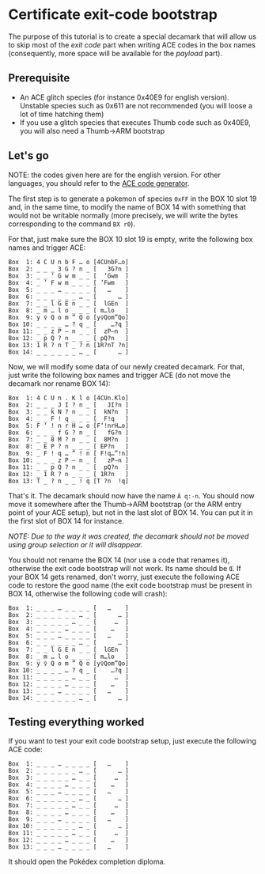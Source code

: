 # Certificate exit-code bootstrap

The purpose of this tutorial is to create a special decamark that will allow us to skip
most of the *exit code* part when writing ACE codes in the box names
(consequently, more space will be available for the *payload* part).

## Prerequisite

- An ACE glitch species (for instance 0x40E9 for english version). Unstable species such as 0x611 are not recommended (you will loose a lot of time hatching them)
- If you use a glitch species that executes Thumb code such as 0x40E9, you will also need a Thumb->ARM bootstrap

## Let's go

NOTE: the codes given here are for the english version. For other languages,
you should refer to the [ACE code generator](https://e-sh4rk.github.io/EmeraldACE_web/).

The first step is to generate a pokemon of species `0xFF` in the BOX 10 slot 19
and, in the same time, to modify the name of BOX 14 with something that would not be writable
normally (more precisely, we will write the bytes corresponding to the command `BX r0`).

For that, just make sure the BOX 10 slot 19 is empty, write the following box names and
trigger ACE:

```
Box  1: 4 C U n b F … o	[4CUnbF…o]
Box  2: _ _ _ 3 G ? n _	[   3G?n ]
Box  3: _ _ ‘ G w m _ _	[  ‘Gwm  ]
Box  4: _ ’ F w m _ _ _	[ ’Fwm   ]
Box  5: _ _ _ … _ _ _ _	[   …    ]
Box  6: _ _ _ _ _ _ … _	[      … ]
Box  7: _ _ l G E n _ _	[  lGEn  ]
Box  8: _ m … l o _ _ _	[ m…lo   ]
Box  9: y ♀ Q o m ” Q o	[y♀Qom”Qo]
Box 10: _ _ _ _ … ? q _	[    …?q ]
Box 11: _ _ z P – n _ _	[  zP–n  ]
Box 12: _ p Q ? n _ _ _	[ pQ?n   ]
Box 13: 1 R ? n T _ ? n	[1R?nT ?n]
Box 14: _ _ _ _ _ _ … _	[      … ]
```

Now, we will modify some data of our newly created decamark.
For that, just write the following box names and trigger ACE (do not move the decamark nor
rename BOX 14):

```
Box  1: 4 C U n . K l o	[4CUn.Klo]
Box  2: _ _ _ J I ? n _	[   JI?n ]
Box  3: _ _ k N ? n _ _	[  kN?n  ]
Box  4: _ _ F ! q _ _ _	[  F!q   ]
Box  5: F ‘ ! n r H … o	[F‘!nrH…o]
Box  6: _ _ _ f G ? n _	[   fG?n ]
Box  7: _ _ 8 M ? n _ _	[  8M?n  ]
Box  8: _ E P ? n _ _ _	[ EP?n   ]
Box  9: _ F ! q … ” ! n	[ F!q…”!n]
Box 10: _ _ _ z P – n _	[   zP–n ]
Box 11: _ _ p Q ? n _ _	[  pQ?n  ]
Box 12: _ 1 R ? n _ _ _	[ 1R?n   ]
Box 13: T _ ? n _ _ ! q	[T ?n  !q]
```

That's it. The decamark should now have the name `Á q:·n`.
You should now move it somewhere after the Thumb->ARM bootstrap (or the ARM entry point of your ACE setup), but not in the last slot of BOX 14.
You can put it in the first slot of BOX 14 for instance.

*NOTE: Due to the way it was created, the decamark should not be moved using group selection
or it will disappear.*

You should not rename the BOX 14 (nor use a code that renames it), otherwise the exit code bootstrap will not work. Its name should be `Œ`. If your BOX 14 gets renamed, don't worry, just execute the following ACE code to restore the good name (the exit code bootstrap must be present in BOX 14, otherwise the following code will crash):

```
Box  1: _ _ _ … _ _ _ _	[   …    ]
Box  2: _ _ _ _ _ _ … _	[      … ]
Box  3: _ _ _ _ _ … _ _	[     …  ]
Box  4: _ _ _ _ … _ _ _	[    …   ]
Box  5: _ _ _ … _ _ _ _	[   …    ]
Box  6: _ _ _ _ _ _ … _	[      … ]
Box  7: _ _ l G E n _ _	[  lGEn  ]
Box  8: _ m … l o _ _ _	[ m…lo   ]
Box  9: y ♀ Q o m ” Q o	[y♀Qom”Qo]
Box 10: _ _ _ _ … ? q _	[    …?q ]
Box 11: _ _ _ _ _ … _ _	[     …  ]
Box 12: _ _ _ _ … _ _ _	[    …   ]
Box 13: _ _ _ … _ _ _ _	[   …    ]
Box 14: _ _ _ _ _ _ … _	[      … ]
```

## Testing everything worked

If you want to test your exit code bootstrap setup, just execute the following ACE code:

```
Box  1: _ _ _ … _ _ _ _	[   …    ]
Box  2: _ _ _ _ _ _ … _	[      … ]
Box  3: _ _ _ _ _ … _ _	[     …  ]
Box  4: _ _ _ _ … _ _ _	[    …   ]
Box  5: _ _ _ … _ _ _ _	[   …    ]
Box  6: _ _ _ _ _ _ … _	[      … ]
Box  7: _ _ _ _ _ … _ _	[     …  ]
Box  8: _ _ _ _ … _ _ _	[    …   ]
Box  9: _ _ _ … _ _ _ _	[   …    ]
Box 10: _ _ _ _ _ _ … _	[      … ]
Box 11: _ _ _ _ _ … _ _	[     …  ]
Box 12: _ _ _ _ … _ _ _	[    …   ]
Box 13: _ _ _ … _ _ _ _	[   …    ]
```

It should open the Pokédex completion diploma.
